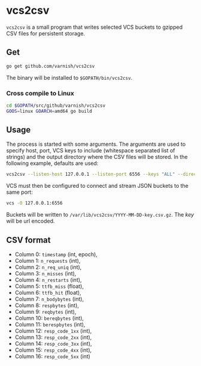 # vcs2csv

``vcs2csv`` is a small program that writes selected VCS buckets to gzipped CSV files for persistent storage.

## Get

```bash
go get github.com/varnish/vcs2csv
```

The binary will be installed to ``$GOPATH/bin/vcs2csv``.

### Cross compile to Linux

```bash
cd $GOPATH/src/github/varnish/vcs2csv
GOOS=linux GOARCH=amd64 go build
```

## Usage

The process is started with some arguments. The arguments are used to specify host, port, VCS keys to include (whitespace separated list of strings) and the output directory where the CSV files will be stored. In the following example, defaults are used:

```bash
vcs2csv --listen-host 127.0.0.1 --listen-port 6556 --keys "ALL" --directory /var/lib/vcs2csv/
```

VCS must then be configured to connect and stream JSON buckets to the same port:

```bash
vcs -O 127.0.0.1:6556
```

Buckets will be written to ``/var/lib/vcs2csv/YYYY-MM-DD-key.csv.gz``. The *key* will be url encoded.

## CSV format

* Column  0: ``timestamp`` (int, epoch),
* Column  1: ``n_requests`` (int),
* Column  2: ``n_req_uniq`` (int),
* Column  3: ``n_misses`` (int),
* Column  4: ``n_restarts`` (int),
* Column  5: ``ttfb_miss`` (float),
* Column  6: ``ttfb_hit`` (float),
* Column  7: ``n_bodybytes`` (int),
* Column  8: ``respbytes`` (int),
* Column  9: ``reqbytes`` (int),
* Column 10: ``bereqbytes`` (int),
* Column 11: ``berespbytes`` (int),
* Column 12: ``resp_code_1xx`` (int),
* Column 13: ``resp_code_2xx`` (int),
* Column 14: ``resp_code_3xx`` (int),
* Column 15: ``resp_code_4xx`` (int),
* Column 16: ``resp_code_5xx`` (int)

